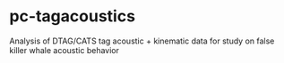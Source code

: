# pc-tagacoustics
Analysis of DTAG/CATS tag acoustic + kinematic data for study on false killer whale acoustic behavior
